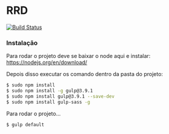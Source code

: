 # RRD

[![Build Status](https://travis-ci.org/joemccann/dillinger.svg?branch=master)](https://travis-ci.org/joemccann/dillinger)

### Instalação

Para rodar o projeto deve se baixar o node aqui e instalar: https://nodejs.org/en/download/

Depois disso executar os comando dentro da pasta do projeto:
```sh
$ sudo npm install
$ sudo npm install -g gulp@3.9.1
$ sudo npm install gulp@3.9.1 --save-dev
$ sudo npm install gulp-sass -g
```

Para rodar o projeto...

```sh
$ gulp default
```

